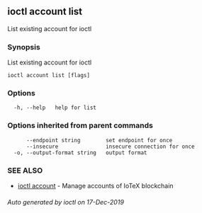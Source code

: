 ## ioctl account list

List existing account for ioctl

### Synopsis

List existing account for ioctl

```
ioctl account list [flags]
```

### Options

```
  -h, --help   help for list
```

### Options inherited from parent commands

```
      --endpoint string        set endpoint for once
      --insecure               insecure connection for once
  -o, --output-format string   output format
```

### SEE ALSO

* [ioctl account](ioctl_account.md)	 - Manage accounts of IoTeX blockchain

###### Auto generated by ioctl on 17-Dec-2019
